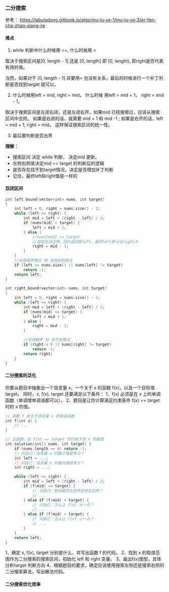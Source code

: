 ### 二分搜索


参考：
https://labuladong.gitbook.io/algo/mu-lu-ye-1/mu-lu-ye-3/er-fen-cha-zhao-xiang-jie


#### 难点
1. while 判断中什么时候用 <=, 什么时候用 <

取决于搜索区间是[0, length - 1] 还是 [0, length] 即 [0, lenght), 即right是否代表有效的值。

当然，如果对于 [0, length - 1] 非要用< 也没有关系，最后的时候进行一个补丁判断是否找到target 就可以。


2. 什么时候用left = mid, right = mid， 什么时候 用left = mid + 1， right = mid - 1。

取决于搜索区间是左闭右闭，还是左闭右开。如果mid 已经搜索过，应该从搜索区间中去除。
如果是右闭的话，就需要 mid + 1 和 mid -1 ;
如果是右开的话，left = mid + 1, right = mid。
这样保证搜索区间的统一性。

3. 最后要判断是否出界


**理解：**

- 搜索区间 决定 while 判断， 决定mid 更新。
- 左侧右侧值决定mid == target 的判断后的逻辑
- 是否存在找不到target情况，决定是否增加补丁判断
- 记住，最终left和right值是一样的

#### 双闭区间

```cpp
int left_bound(vector<int> nums, int target)
{
    int left = 0, right = nums.size() - 1;
    while (left <= right) {
        int mid = left + (right - left) / 2;
        if (nums[mid] < target) {
            left = mid + 1;
        } else {
            //nums[mid] <= target
            //锁定左边边界，因为返回是left，最终left是+1比right大
            right = mid - 1;
        }
    }
    //处理越界情况 和 没找到的情况
    if (left >= nums.size() || nums[left] != target)
        return -1;
    return left;
}

int right_bound(vector<int> nums, int target)
{
    int left = 0, right = nums.size() - 1;
    while (left <= right) {
        int mid = left + (right - left) / 2;
        if (nums[mid] <= target) {
            left = mid + 1;
        } else {
            right = mid - 1;
        }

        //处理越界 和 找不到情况
        if (right < 0 || nums[right] != target)
            return -1;
        return right;
    }
}

```

#### 二分搜索的泛化


你要从题目中抽象出一个自变量 x，一个关于 x 的函数 f(x)，以及一个目标值 target。
同时，x, f(x), target 还要满足以下条件：
1、f(x) 必须是在 x 上的单调函数（单调增单调减都可以）。
2、题目是让你计算满足约束条件 f(x) == target 时的 x 的值。

```cpp
// 函数 f 是关于自变量 x 的单调函数
int f(int x) {
    // ...
}

// 主函数，在 f(x) == target 的约束下求 x 的最值
int solution(int[] nums, int target) {
    if (nums.length == 0) return -1;
    // 问自己：自变量 x 的最小值是多少？
    int left = ...;
    // 问自己：自变量 x 的最大值是多少？
    int right = ...;

    while (left <= right) {
        int mid = left + (right - left) / 2;
        if (f(mid) == target) {
            // 问自己：题目是求左边界还是右边界？
            // ...
        } else if (f(mid) < target) {
            // 问自己：怎么让 f(x) 大一点？
            // ...
        } else if (f(mid) > target) {
            // 问自己：怎么让 f(x) 小一点？
            // ...
        }
    }
    return left;
}
```

1、确定 x, f(x), target 分别是什么，并写出函数 f 的代码。
2、找到 x 的取值范围作为二分搜索的搜索区间，初始化 left 和 right 变量。
3、画出f(x)图型，具体分析target 判断方向
4、根据题目的要求，确定应该使用搜索左侧还是搜索右侧的二分搜索算法，写出解法代码。


#### 二分搜索优化效率
